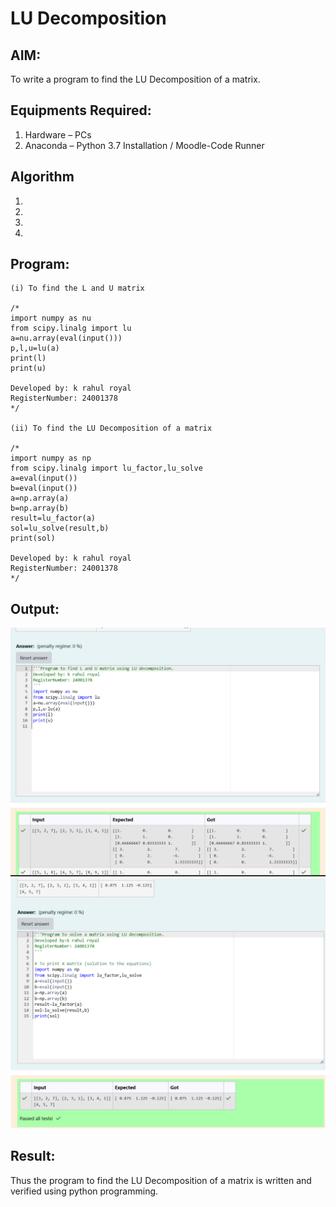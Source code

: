# LU Decomposition 

## AIM:
To write a program to find the LU Decomposition of a matrix.

## Equipments Required:
1. Hardware – PCs
2. Anaconda – Python 3.7 Installation / Moodle-Code Runner

## Algorithm
1. 
2. 
3. 
4. 

## Program:
```
(i) To find the L and U matrix

/*
import numpy as nu 
from scipy.linalg import lu 
a=nu.array(eval(input()))
p,l,u=lu(a)
print(l)
print(u)

Developed by: k rahul royal
RegisterNumber: 24001378
*/

(ii) To find the LU Decomposition of a matrix

/*
import numpy as np
from scipy.linalg import lu_factor,lu_solve 
a=eval(input())
b=eval(input())
a=np.array(a)
b=np.array(b)
result=lu_factor(a)
sol=lu_solve(result,b)
print(sol)

Developed by: k rahul royal
RegisterNumber: 24001378
*/
```

## Output:
![alt text](<Screenshot 2024-12-25 145352.png>)
![alt text](<Screenshot 2024-12-25 145410.png>)
## Result:
Thus the program to find the LU Decomposition of a matrix is written and verified using python programming.

